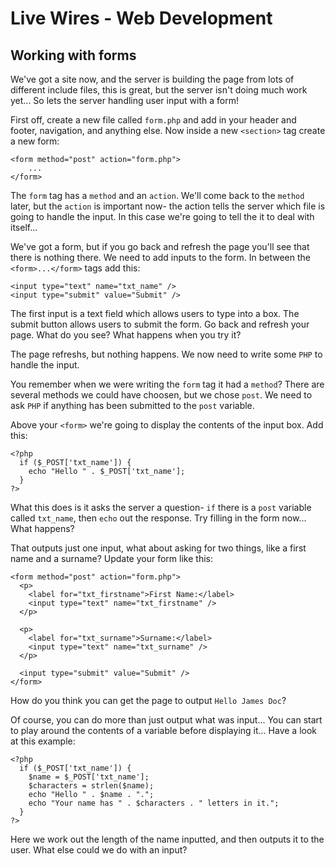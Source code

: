 # Live Wires - Web Development
## Working with forms

We've got a site now, and the server is building the page from lots of different include files, this is great, but the server isn't doing much work yet... So lets the server handling user input with a form!

First off, create a new file called `form.php` and add in your header and footer, navigation, and anything else. Now inside a new `<section>` tag create a new form:

```
<form method="post" action="form.php">
    ...
</form>
```

The `form` tag has a `method` and an `action`. We'll come back to the `method` later, but the `action` is important now- the action tells the server which file is going to handle the input. In this case we're going to tell the it to deal with itself...

We've got a form, but if you go back and refresh the page you'll see that there is nothing there. We need to add inputs to the form. In between the `<form>...</form>` tags add this:

```
<input type="text" name="txt_name" />
<input type="submit" value="Submit" />
```

The first input is a text field which allows users to type into a box. The submit button allows users to submit the form. Go back and refresh your page. What do you see? What happens when you try it?

The page refreshs, but nothing happens. We now need to write some `PHP` to handle the input.

You remember when we were writing the `form` tag it had a `method`? There are several methods we could have choosen, but we chose `post`. We need to ask `PHP` if anything has been submitted to the `post` variable.

Above your `<form>` we're going to display the contents of the input box. Add this:

```
<?php
  if ($_POST['txt_name']) {
    echo "Hello " . $_POST['txt_name'];
  }
?>
```

What this does is it asks the server a question- `if` there is a `post` variable called `txt_name`, then `echo` out the response. Try filling in the form now... What happens?

That outputs just one input, what about asking for two things, like a first name and a surname? Update your form like this:

```
<form method="post" action="form.php">
  <p>
    <label for="txt_firstname">First Name:</label>
    <input type="text" name="txt_firstname" />
  </p>

  <p>
    <label for="txt_surname">Surname:</label>
    <input type="text" name="txt_surname" />
  </p>

  <input type="submit" value="Submit" />
</form>
```

How do you think you can get the page to output `Hello James Doc`?

Of course, you can do more than just output what was input... You can start to play around the contents of a variable before displaying it... Have a look at this example:

```
<?php
  if ($_POST['txt_name']) {
    $name = $_POST['txt_name'];
    $characters = strlen($name);
    echo "Hello " . $name . ".";
    echo "Your name has " . $characters . " letters in it.";
  }
?>
```

Here we work out the length of the name inputted, and then outputs it to the user. What else could we do with an input?
